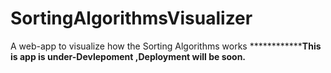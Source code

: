 # SortingAlgorithmsVisualizer
 A web-app to visualize how the Sorting Algorithms works
 ******************************This is app is under-Devlepoment ,Deployment will be soon.******************
